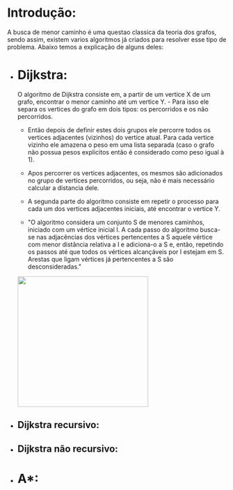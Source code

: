 # Introdução:
A busca de menor caminho é uma questao classica da teoria dos grafos, sendo assim, existem varios algoritmos já criados para resolver esse tipo de problema. Abaixo temos a explicação de alguns deles:

- # Dijkstra:
    O algoritmo de Dijkstra consiste em, a partir de um vertice X de um grafo, encontrar o menor caminho até um vertice Y. - Para isso ele separa os vertices do grafo em dois tipos: os percorridos e os não percorridos.
    - Então depois de definir estes dois grupos ele percorre todos os vertices adjacentes (vizinhos) do vertice atual.
    Para cada vertice vizinho ele amazena o peso em uma lista separada (caso o grafo não possua pesos explicitos então é considerado como peso igual à 1). 
    - Apos percorrer os vertices adjacentes, os mesmos são adicionados no grupo de vertices percorridos, ou seja, não é mais necessário calcular a distancia dele.
    - A segunda parte do algoritmo consiste em repetir o processo para cada um dos vertices adjacentes iniciais, até encontrar o vertice Y.

    - "O algoritmo considera um conjunto S de menores caminhos, iniciado com um vértice inicial I. A cada passo do algoritmo busca-se nas adjacências dos vértices pertencentes a S aquele vértice com menor distância relativa a I e adiciona-o a S e, então, repetindo os passos até que todos os vértices alcançáveis por I estejam em S. Arestas que ligam vértices já pertencentes a S são desconsideradas."
    <img src="assets/animacao_ilhas.gif" width="300px">
- ## Dijkstra recursivo:
                                                                                                    
- ## Dijkstra não recursivo:

- # A*:

